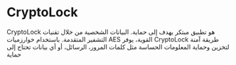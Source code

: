 # CryptoLock
CryptoLock هو تطبيق مبتكر يهدف إلى حماية. البيانات الشخصية من خلال تقنيات التشفير المتقدمة. باستخدام خوارزميات AES القوية، يوفر CryptoLock طريقة آمنة لتخزين وحماية المعلومات الحساسة مثل كلمات المرور، الرسائل، أو أي بيانات تحتاج إلى حماية
